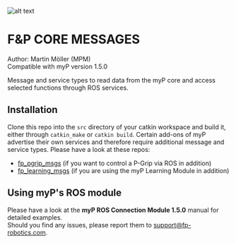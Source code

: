 ![alt text](https://www.fp-robotics.com/wp-content/themes/fprobot/img/fp-robotics_logo.png "F&P Robotics AG")

# F&P CORE MESSAGES

Author: Martin Möller (MPM)  
Compatible with myP version 1.5.0

Message and service types to read data from the myP core and access selected functions through ROS services.

## Installation

Clone this repo into the `src` directory of your catkin workspace and build it, either through `catkin_make` or `catkin build`. Certain add-ons of myP advertise their own services and therefore require additional message and service types. Please have a look at these repos:

- [fp_pgrip_msgs](https://github.com/fp-robotics/fp_pgrip_msgs) (if you want to control a P-Grip via ROS in addition)
- [fp_learning_msgs](https://github.com/fp-robotics/fp_learning_msgs) (if you are using the myP Learning Module in addition)

## Using myP's ROS module

Please have a look at the __**myP ROS Connection Module 1.5.0**__ manual for detailed examples.  
Should you find any issues, please report them to [support@fp-robotics.com](support@fp-robotics.com).

